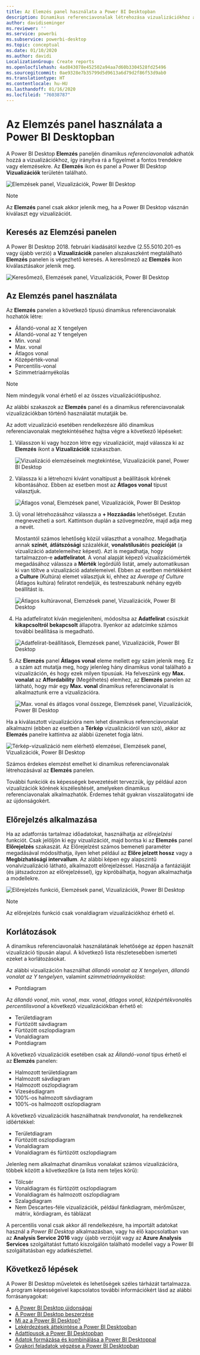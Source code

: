 ```yaml
---
title: Az Elemzés panel használata a Power BI Desktopban
description: Dinamikus referenciavonalak létrehozása vizualizációkhoz a Power BI Desktopban
author: davidiseminger
ms.reviewer: ''
ms.service: powerbi
ms.subservice: powerbi-desktop
ms.topic: conceptual
ms.date: 01/10/2020
ms.author: davidi
LocalizationGroup: Create reports
ms.openlocfilehash: 4ad843078e452502a94aa7d60b3304528fd25496
ms.sourcegitcommit: 0ae9328e7b35799d5d9613a6d79d2f86f53d9ab0
ms.translationtype: HT
ms.contentlocale: hu-HU
ms.lasthandoff: 01/16/2020
ms.locfileid: "76038787"
---
```

# <a name="use-the-analytics-pane-in-power-bi-desktop"></a>Az Elemzés panel használata a Power BI Desktopban

A Power BI Desktop **Elemzés** paneljén dinamikus *referenciavonalak* adhatók hozzá a vizualizációkhoz, így irányítva rá a figyelmet a fontos trendekre vagy elemzésekre. Az **Elemzés** ikon és panel a Power BI Desktop **Vizualizációk** területén található.

![Elemzések panel, Vizualizációk, Power BI Desktop](media/desktop-analytics-pane/analytics-pane_1.png)

> [!NOTE]
> Az **Elemzés** panel csak akkor jelenik meg, ha a Power BI Desktop vásznán kiválaszt egy vizualizációt.

## <a name="search-within-the-analytics-pane"></a>Keresés az Elemzési panelen

A Power BI Desktop 2018. februári kiadásától kezdve (2.55.5010.201-es vagy újabb verzió) a **Vizualizációk** panelen alszakaszként megtalálható **Elemzés** panelen is végezhető keresés. A keresőmező az **Elemzés** ikon kiválasztásakor jelenik meg.

![Keresőmező, Elemzések panel, Vizualizációk, Power BI Desktop](media/desktop-analytics-pane/analytics-pane_1b.png)

## <a name="use-the-analytics-pane"></a>Az Elemzés panel használata

Az **Elemzés** panelen a következő típusú dinamikus referenciavonalak hozhatók létre:

* Állandó-vonal az X tengelyen
* Állandó-vonal az Y tengelyen
* Min. vonal
* Max. vonal
* Átlagos vonal
* Középérték-vonal
* Percentilis-vonal
* Szimmetriaárnyékolás

> [!NOTE]
> Nem mindegyik vonal érhető el az összes vizualizációtípushoz.

Az alábbi szakaszok az **Elemzés** panel és a dinamikus referenciavonalak vizualizációkban történő használatát mutatják be.

Az adott vizualizáció esetében rendelkezésre álló dinamikus referenciavonalak megtekintéséhez hajtsa végre a következő lépéseket:

1. Válasszon ki vagy hozzon létre egy vizualizációt, majd válassza ki az **Elemzés** ikont a **Vizualizációk** szakaszban.

    ![Vizualizáció elemzéseinek megtekintése, Vizualizációk panel, Power BI Desktop](media/desktop-analytics-pane/analytics-pane_2.png)

2. Válassza ki a létrehozni kívánt vonaltípust a beállítások körének kibontásához. Ebben az esetben most az **Átlagos vonal** típust választjuk.

    ![Átlagos vonal, Elemzések panel, Vizualizációk, Power BI Desktop](media/desktop-analytics-pane/analytics-pane_3.png)

3. Új vonal létrehozásához válassza a **+&nbsp;Hozzáadás** lehetőséget. Ezután megnevezheti a sort. Kattintson duplán a szövegmezőre, majd adja meg a nevét.

    Mostantól számos lehetőség közül választhat a vonalhoz. Megadhatja annak **színét**, **átlátszósági** százalékát, **vonalstílusát**és **pozícióját** (a vizualizáció adatelemeihez képest). Azt is megadhatja, hogy tartalmazzon-e **adatfeliratot**. A vonal alapját képező vizualizációmérték megadásához válassza a **Mérték** legördülő listát, amely automatikusan ki van töltve a vizualizáció adatelemeivel. Ebben az esetben mértékként a **Culture** (Kultúra) elemet választjuk ki, ehhez az *Average of Culture* (Átlagos kultúra) feliratot rendeljük, és testreszabunk néhány egyéb beállítást is.

    ![Átlagos kultúravonal, Elemzések panel, Vizualizációk, Power BI Desktop](media/desktop-analytics-pane/analytics-pane_4.png)

4. Ha adatfeliratot kíván megjeleníteni, módosítsa az **Adatfelirat** csúszkát **kikapcsoltról** **bekapcsolt** állapotra. Ilyenkor az adatcímke számos további beállítása is megadható.

    ![Adatfelirat-beállítások, Elemzések panel, Vizualizációk, Power BI Desktop](media/desktop-analytics-pane/analytics-pane_5.png)

5. Az **Elemzés** panel **Átlagos vonal** eleme mellett egy szám jelenik meg. Ez a szám azt mutatja meg, hogy jelenleg hány dinamikus vonal található a vizualizáción, és hogy ezek milyen típusúak. Ha felveszünk egy **Max. vonalat** az **Affordability** (Megélhetés) elemhez, az **Elemzés** panelen az látható, hogy már egy **Max. vonal** dinamikus referenciavonalat is alkalmaztunk erre a vizualizációra.

    ![Max. vonal és átlagos vonal összege, Elemzések panel, Vizualizációk, Power BI Desktop](media/desktop-analytics-pane/analytics-pane_6.png)

Ha a kiválasztott vizualizációra nem lehet dinamikus referenciavonalat alkalmazni (ebben az esetben a **Térkép** vizualizációról van szó), akkor az **Elemzés** panelre kattintva az alábbi üzenetet fogja látni.

![Térkép-vizualizáció nem elérhető elemzései, Elemzések panel, Vizualizációk, Power BI Desktop](media/desktop-analytics-pane/analytics-pane_7.png)

Számos érdekes elemzést emelhet ki dinamikus referenciavonalak létrehozásával az **Elemzés** panelen.

További funkciók és képességek bevezetését tervezzük, így például azon vizualizációk körének kiszélesítését, amelyeken dinamikus referenciavonalak alkalmazhatók. Érdemes tehát gyakran visszalátogatni ide az újdonságokért.

## <a name="apply-forecasting"></a>Előrejelzés alkalmazása

Ha az adatforrás tartalmaz időadatokat, használhatja az *előrejelzési* funkciót. Csak jelöljön ki egy vizualizációt, majd bontsa ki az **Elemzés** panel **Előrejelzés** szakaszát. Az Előrejelzést számos bemeneti paraméter megadásával módosíthatja, ilyen lehet például az **Előre jelzett hossz** vagy a **Megbízhatósági intervallum**. Az alábbi képen egy alapszintű vonalvizualizáció látható, alkalmazott előrejelzéssel. Használja a fantáziáját (és játszadozzon az előrejelzéssel), így kipróbálhatja, hogyan alkalmazhatja a modellekre.

![Előrejelzés funkció, Elemzések panel, Vizualizációk, Power BI Desktop](media/desktop-analytics-pane/analytics-pane_8.png)

> [!NOTE]
> Az előrejelzés funkció csak vonaldiagram vizualizációkhoz érhető el.

## <a name="limitations"></a>Korlátozások

A dinamikus referenciavonalak használatának lehetősége az éppen használt vizualizáció típusán alapul. A következő lista részletesebben ismerteti ezeket a korlátozásokat.

Az alábbi vizualizáción használhat *állandó vonalat az X tengelyen*, *állandó vonalat az Y tengelyen*, valamint *szimmetriaárnyékolást*:

* Pontdiagram

Az *állandó vonal*, *min. vonal*, *max. vonal*, *átlagos vonal*, *középértékvonal*és *percentilisvonal* a következő vizualizációkban érhető el:

* Területdiagram
* Fürtözött sávdiagram
* Fürtözött oszlopdiagram
* Vonaldiagram
* Pontdiagram

A következő vizualizációk esetében csak az *Állandó-vonal* típus érhető el az **Elemzés** panelen:

* Halmozott területdiagram
* Halmozott sávdiagram
* Halmozott oszlopdiagram
* Vízesésdiagram
* 100%-os halmozott sávdiagram
* 100%-os halmozott oszlopdiagram

A következő vizualizációk használhatnak *trendvonalat*, ha rendelkeznek időértékkel:

* Területdiagram
* Fürtözött oszlopdiagram
* Vonaldiagram
* Vonaldiagram és fürtözött oszlopdiagram

Jelenleg nem alkalmazhat dinamikus vonalakat számos vizualizációra, többek között a következőkre (a lista nem teljes körű):

* Tölcsér
* Vonaldiagram és fürtözött oszlopdiagram
* Vonaldiagram és halmozott oszlopdiagram
* Szalagdiagram
* Nem Descartes-féle vizualizációk, például fánkdiagram, mérőműszer, mátrix, kördiagram, és táblázat

A percentilis vonal csak akkor áll rendelkezésre, ha importált adatokat használ a *Power BI Desktop* alkalmazásban, vagy ha élő kapcsolatban van az **Analysis Service 2016** vagy újabb verzióját vagy az **Azure Analysis Services** szolgáltatást futtató kiszolgálón található modellel vagy a Power BI szolgáltatásban egy adatkészlettel.

## <a name="next-steps"></a>Következő lépések

A Power BI Desktop műveletek és lehetőségek széles tárházát tartalmazza. A program képességeivel kapcsolatos további információkért lásd az alábbi forrásanyagokat:

* [A Power BI Desktop újdonságai](desktop-latest-update.md)
* [A Power BI Desktop beszerzése](desktop-get-the-desktop.md)
* [Mi az a Power BI Desktop?](desktop-what-is-desktop.md)
* [Lekérdezések áttekintése a Power BI Desktopban](desktop-query-overview.md)
* [Adattípusok a Power BI Desktopban](desktop-data-types.md)
* [Adatok formázása és kombinálása a Power BI Desktoppal](desktop-shape-and-combine-data.md)
* [Gyakori feladatok végzése a Power BI Desktopban](desktop-common-query-tasks.md)
